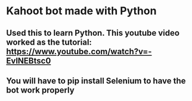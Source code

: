 # Kahoot bot made with Python

## Used this to learn Python. This youtube video worked as the tutorial: https://www.youtube.com/watch?v=-EvlNEBtsc0

## You will have to pip install Selenium to have the bot work properly